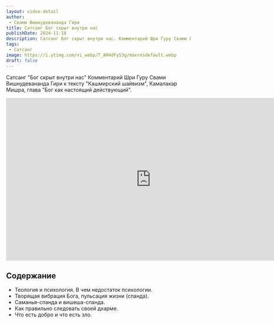 ```yaml
---
layout: video-detail
author:
 - Свами Вишнудевананда Гири
title: Сатсанг Бог скрыт внутри нас
publishDate: 2024-11-18
description: Сатсанг Бог скрыт внутри нас. Комментарий Шри Гуру Свами Вишнудевананда Гири к тексту "Кашмирский шайвизм", Камалакар Мишра, глава "Бог как настоящий действующий".
tags: 
 - Сатсанг
image: https://i.ytimg.com/vi_webp/T_AM4dFyS3g/maxresdefault.webp
draft: false
---
```


 Сатсанг "Бог скрыт внутри нас"
Комментарий Шри Гуру Свами Вишнудевананда Гири к тексту "Кашмирский шайвизм", Камалакар Мишра, глава "Бог как настоящий действующий".

<iframe width="790" height="444" src="https://www.youtube.com/embed/T_AM4dFyS3g" frameborder="0" allowfullscreen=""></iframe> 

## Содержание

- Теология и психология. В чем недостаток психологии.
- Творящая вибрация Бога, пульсация жизни (спанда).
- Саманья-спанда и вишеша-спанда.
- Как правильно следовать своей дхарме.
- Что есть добро и что есть зло.

